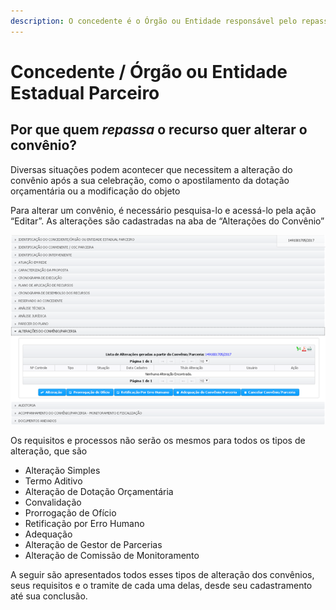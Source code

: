 ```yaml
---
description: O concedente é o Órgão ou Entidade responsável pelo repasse do recurso
---
```


# Concedente / Órgão ou Entidade Estadual Parceiro

## Por que quem _repassa_ o recurso quer alterar o convênio?

Diversas situações podem acontecer que necessitem a alteração do convênio após a sua celebração, como o apostilamento da dotação orçamentária ou a modificação do objeto

Para alterar um convênio, é necessário pesquisa-lo e acessá-lo pela ação “Editar”. As alterações são cadastradas na aba de “Alterações do Convênio”

![](../../.gitbook/assets/image%20%28104%29.png)

Os requisitos e processos não serão os mesmos para todos os tipos de alteração, que são

* Alteração Simples
* Termo Aditivo
* Alteração de Dotação Orçamentária
* Convalidação
* Prorrogação de Ofício
* Retificação por Erro Humano
* Adequação
* Alteração de Gestor de Parcerias
* Alteração de Comissão de Monitoramento

 A seguir são apresentados todos esses tipos de alteração dos convênios, seus requisitos e o tramite de cada uma delas, desde seu cadastramento até sua conclusão.

